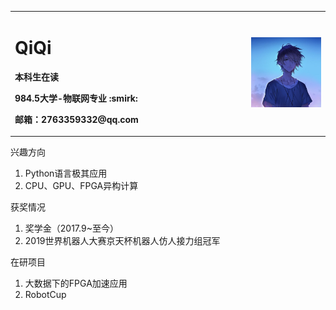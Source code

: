 <table border="0">
  <tr>
    <td width="75%">
      <h1>QiQi</h1>
      <p><b>本科生在读</b></p>
      <p><b>  984.5大学-物联网专业 :smirk: </b></p>
      <p><b>邮箱：2763359332@qq.com</b></p>
    </td>
    <td width="25%">
      <img src="nick_ico.jpg" width="100%">      
    </td>
  </tr>
</table>



兴趣方向
1. Python语言极其应用
2. CPU、GPU、FPGA异构计算

获奖情况
1. 奖学金（2017.9~至今）
2. 2019世界机器人大赛京天杯机器人仿人接力组冠军

在研项目
1. 大数据下的FPGA加速应用
2. RobotCup
